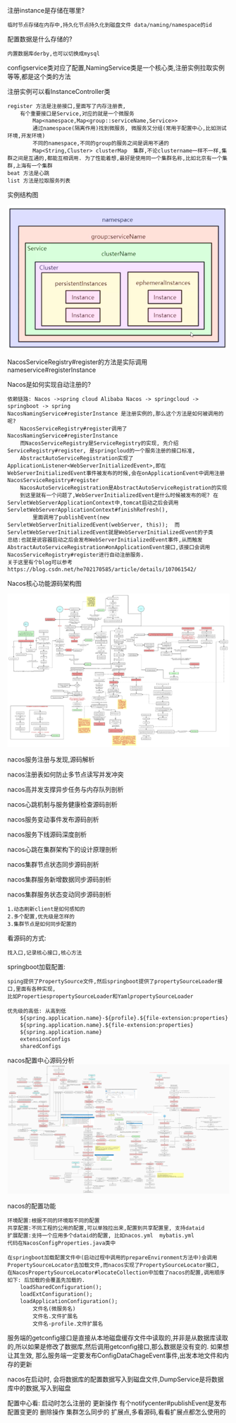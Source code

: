 注册instance是存储在哪里?
    
    临时节点存储在内存中,持久化节点持久化到磁盘文件 data/naming/namespace的id
配置数据是什么存储的?
    
    内置数据库derby,也可以切换成mysql

configservice类对应了配置,NamingService类是一个核心类,注册实例拉取实例等等,都是这个类的方法

注册实例可以看InstanceController类

    register 方法是注册接口,里面写了内存注册表,
        有个重要接口是Service,对应的就是一个微服务
            Map<namespace,Map<group::serviceName,Service>>
            通过namespace(隔离作用)找到微服务, 微服务又分组(常用于配置中心,比如测试环境,开发环境)
            不同的namespace,不同的group的服务之间是调用不通的
            Map<String,Cluster> clusterMap  集群,不论clustername一样不一样,集群之间是互通的,都能互相调用. 为了性能着想,最好是使用同一个集群名称,比如北京有一个集群,上海有一个集群
    beat 方法是心跳
    list 方法是拉取服务列表

实例结构图

![Alt](img/2be5716828669e3a01b26333002e271.png)

NacosServiceRegistry#register的方法是实际调用nameservice#registerInstance

Nacos是如何实现自动注册的?

    依赖链路: Nacos ->spring cloud Alibaba Nacos -> springcloud -> springboot -> spring
    NacosNamingService#registerInstance 是注册实例的,那么这个方法是如何被调用的呢?
        NacosServiceRegistry#register调用了NacosNamingService#registerInstance
        而NacosServiceRegistry是ServiceRegistry的实现, 先介绍ServiceRegistry#register, 是springcloud的一个服务注册的接口标准,
        AbstractAutoServiceRegistration实现了ApplicationListener<WebServerInitializedEvent>,即在WebServerInitializedEvent事件被发布的时候,会在onApplicationEvent中调用注册NacosServiceRegistry#register
        NacosAutoServiceRegistration是AbstractAutoServiceRegistration的实现
        到这里就有一个问题了,WebServerInitializedEvent是什么时候被发布的呢? 在ServletWebServerApplicationContext中,tomcat启动之后会调用ServletWebServerApplicationContext#finishRefresh(),
            里面调用了publishEvent(new ServletWebServerInitializedEvent(webServer, this));  而ServletWebServerInitializedEvent就是WebServerInitializedEvent的子类
    总结:也就是说容器启动之后会发布WebServerInitializedEvent事件,从而触发AbstractAutoServiceRegistration#onApplicationEvent接口,该接口会调用NacosServiceRegistry#register进行自动注册服务.
    关于这里有个blog可以参考 https://blog.csdn.net/he702170585/article/details/107061542/

Nacos核心功能源码架构图

![Alt](img/981656926422_.pic.jpg)


nacos服务注册与发现,源码解析

nacos注册表如何防止多节点读写并发冲突

nacos高并发支撑异步任务与内存队列剖析

nacos心跳机制与服务健康检查源码剖析

nacos服务变动事件发布源码剖析

nacos服务下线源码深度剖析

nacos心跳在集群架构下的设计原理剖析

nacos集群节点状态同步源码剖析

nacos集群服务新增数据同步源码剖析

nacos集群服务状态变动同步源码剖析

    1.动态刷新client是如何感知的
    2.多个配置,优先级是怎样的
    3.集群节点是如何同步配置的

看源码的方式:

    找入口,记录核心接口,核心方法

springboot加载配置: 

    sping提供了PropertySource文件,然后springboot提供了propertySourceLoader接口,里面有各种实现,
    比如PropertiespropertySourceLoader和YamlpropertySourceLoader

    优先级的高低: 从高到低
        ${spring.application.name}-${profile}.${file-extension:properties}
        ${spring.application.name}.${file-extension:properties}
        ${spring.application.name}
        extensionConfigs
        sharedConfigs
nacos配置中心源码分析
![Alt](img/Nacos配置中心源码分析.jpg)

nacos的配置功能

    环境配置:根据不同的环境取不同的配置
    共享配置:不同工程的公用的配置,可以单独拉出来,配置到共享配置里, 支持dataid
    扩展配置:支持一个应用多个dataid的配置, 比如nacos.yml  mybatis.yml
    代码在NacosConfigProperties.java类中

    在springboot加载配置文件中(启动过程中调用的prepareEnvironment方法中)会调用PropertySourceLocator去加载文件,而nacos实现了PropertySourceLocator接口,
    在NacosPropertySourceLocator#locateCollection中加载了nacos的配置,调用顺序如下: 后加载的会覆盖先加载的.
        loadSharedConfiguration();
        loadExtConfiguration();
        loadApplicationConfiguration();
            文件名(微服务名)
            文件名.文件扩展名
            文件名-profile.文件扩展名


服务端的getconfig接口是直接从本地磁盘缓存文件中读取的,并非是从数据库读取的,所以如果是修改了数据库,然后调用getconfig接口,那么数据是没有变的.
如果想让其生效, 那么服务端一定要发布ConfigDataChageEvent事件,出发本地文件和内存的更新

nacos在启动时, 会将数据库的配置数据写入到磁盘文件,DumpService是将数据库中的数据,写入到磁盘





配置中心看:
    启动时怎么注册的
    更新操作  有个notifycenter#publishEvent是发布配置变更的
    删除操作
    集群怎么同步的
    扩展点,多看源码,看看扩展点都怎么使用的















